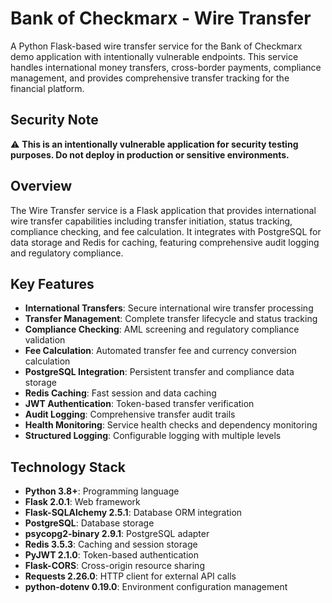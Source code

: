 # Bank of Checkmarx - Wire Transfer

A Python Flask-based wire transfer service for the Bank of Checkmarx demo application with intentionally vulnerable endpoints. This service handles international money transfers, cross-border payments, compliance management, and provides comprehensive transfer tracking for the financial platform.

## Security Note

⚠️ **This is an intentionally vulnerable application for security testing purposes. Do not deploy in production or sensitive environments.**

## Overview

The Wire Transfer service is a Flask application that provides international wire transfer capabilities including transfer initiation, status tracking, compliance checking, and fee calculation. It integrates with PostgreSQL for data storage and Redis for caching, featuring comprehensive audit logging and regulatory compliance.

## Key Features

- **International Transfers**: Secure international wire transfer processing
- **Transfer Management**: Complete transfer lifecycle and status tracking
- **Compliance Checking**: AML screening and regulatory compliance validation
- **Fee Calculation**: Automated transfer fee and currency conversion calculation
- **PostgreSQL Integration**: Persistent transfer and compliance data storage
- **Redis Caching**: Fast session and data caching
- **JWT Authentication**: Token-based transfer verification
- **Audit Logging**: Comprehensive transfer audit trails
- **Health Monitoring**: Service health checks and dependency monitoring
- **Structured Logging**: Configurable logging with multiple levels

## Technology Stack

- **Python 3.8+**: Programming language
- **Flask 2.0.1**: Web framework
- **Flask-SQLAlchemy 2.5.1**: Database ORM integration
- **PostgreSQL**: Database storage
- **psycopg2-binary 2.9.1**: PostgreSQL adapter
- **Redis 3.5.3**: Caching and session storage
- **PyJWT 2.1.0**: Token-based authentication
- **Flask-CORS**: Cross-origin resource sharing
- **Requests 2.26.0**: HTTP client for external API calls
- **python-dotenv 0.19.0**: Environment configuration management
